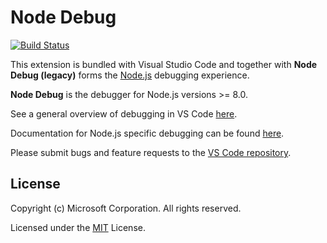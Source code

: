 # Node Debug

[![Build Status](https://vscode.visualstudio.com/_apis/public/build/definitions/d3aa0b57-eb08-43b8-9aec-0c0a0d5d5ad0/8/badge)](https://vscode.visualstudio.com/vscode-node-debug2/_build/index?definitionId=8)

This extension is bundled with Visual Studio Code and together with **Node Debug (legacy)** forms the [Node.js](https://nodejs.org) debugging experience.

**Node Debug** is the debugger for Node.js versions >= 8.0.

See a general overview of debugging in VS Code [here](https://code.visualstudio.com/docs/editor/debugging).

Documentation for Node.js specific debugging can be found [here](https://code.visualstudio.com/docs/nodejs/nodejs-debugging).

Please submit bugs and feature requests to the [VS Code repository](https://github.com/microsoft/vscode/issues).

## License

Copyright (c) Microsoft Corporation. All rights reserved.

Licensed under the [MIT](https://github.com/Microsoft/vscode-node-debug2/blob/master/LICENSE.txt) License.
